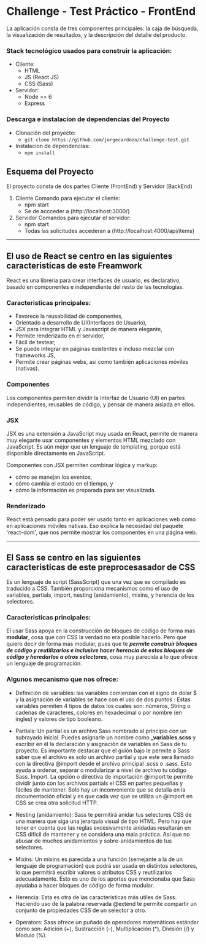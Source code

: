 # Challenge - Test Práctico - FrontEnd

La aplicación consta de tres componentes principales: la caja de búsqueda, la visualización de
resultados, y la descripción del detalle del producto.

### Stack tecnológico usados para construir la aplicación:
  - Cliente:
      - HTML
      - JS (React JS)
      - CSS (Sass)
  - Servidor:
      - Node >= 6
      - Express

### Descarga e instalacion de dependencias del Proyecto
  - Clonación del proyecto:
    - ``` git clone https://github.com/jorgecardozo/challenge-test.git ```
  - Instalacion de dependencias: 
     - ``` npm install ```
     
## Esquema del Proyecto

  El proyecto consta de dos partes Cliente (FrontEnd) y Servidor (BackEnd)
  
  1. Cliente
    Comando para ejecutar el cliente:
      - npm start
      - Se de accceder a (http://localhost:3000/)
  2. Servidor
    Comandos para ejecutar el servidor:
     - npm start
     - Todas las solicitudes accederan a (http://localhost:4000/api/items)
     
     
--------------------------------------------------------------------------

## El uso de React se centro en las siguientes caracteristicas de este Freamwork
  React es una libreria para crear interfaces de usuario, es declarativo, basado en componentes e independiente del resto de las tecnologías.
  
  ### Caracteristicas principales:
   - Favorece la reusabilidad de componentes,
   - Orientado a desarrollo de UI(Interfaces de Usuario),
   - JSX para integrar HTML y Javascript de manera elegante,
   - Permite renderizado en el servidor,
   - Fácil de testear,
   - Se puede integrar en páginas existentes e incluso mezclar con frameworks JS,
   - Permite crear páginas webs, así como también aplicaciones móviles (nativas).
   
   ### Componentes
  Los componentes permiten dividir la Interfaz de Usuario (UI) en partes independientes, reusables de código, y pensar de manera aislada en ellos.
  
  ### JSX
   JSX es una extensión a JavaScript muy usada en React, permite de manera muy elegante usar componentes y elementos HTML mezclado con JavaScript.
    Es aún mejor que un lenguaje de templating, porque está disponible directamente en JavaScript.

 Componentes con JSX permiten combinar lógica y markup:
  - cómo se manejan los eventos, 
  - cómo cambia el estado en el tiempo, y
  - cómo la información es preparada para ser visualizada.
  
  ### Renderizado
   React está pensado para poder ser usado tanto en aplicaciones web como en aplicaciones móviles nativas.
   Eso explica la necesidad del paquete  'react-dom', que nos permite mostrar los componentes en una página web.
   
---------------------------------------------------------------------------------

## El Sass se centro en las siguientes caracteristicas de este preprocesasador de CSS
Es un lenguaje de script (SassScript) que una vez que es compilado es traducido a CSS. También proporciona mecanismos como el uso de variables, partials, import, nesting (anidamiento), mixins, y herencia de los selectores.

   ### Caracteristicas principales:
   
   El usar Sass apoya en la construcción de bloques de código de forma más **modular**, cosa que con CSS la verdad no era posible hacerlo. Pero que quiero decir de forma más modular, pues que te ***permite construir bloques de código y reutilizarlos e inclusive hacer herencia de estos bloques de código y heredarlos a otros selectores***, cosa muy parecida a lo que ofrece un lenguaje de programación.
   
   ### Algunos mecanismo que nos ofrece: 
   
   - Definición de variables: las variables comienzan con el signo de dolar $ y la asignación de variables se hace con el uso de dos puntos :
  Estas variables permiten 4 tipos de datos los cuales son: números, String o cadenas de caracteres, colores en hexadecimal o por nombre (en ingles) y valores de tipo booleano.

  - Partials:  Un partial es un archivo Sass nombrado al principio con un subrayado inicial. Puedes asignarle un nombre como **_variables.scss** y escribir en él la declaración y asignación de variables en Sass de tu proyecto. Es importante destacar que el guión bajo le permite a Sass saber que el archivo es solo un archivo partial y que este sera llamado con la directiva @import desde el archivo principal .scss o .sass. Esto ayuda a ordenar, separar o modularizar a nivel de archivo tu código Sass.
Import. La opción o directiva de importación @import te permite dividir junto con los archivos partials el CSS en partes pequeñas y fáciles de mantener. Solo hay un inconveniente que se detalla en la documentación oficial y es que cada vez que se utiliza un @import en CSS se crea otra solicitud HTTP.
  - Nesting (anidamiento): Sass te permitirá anidar tus selectores CSS de una manera que siga una jerarquía visual de tipo HTML. Pero hay que tener en cuenta que las reglas excesivamente anidadas resultarán en CSS difícil de mantener y se considera una mala práctica. Así que no abusar de muchos anidamientos y sobre-anidamientos de tus selectores.
  - Mixins: Un mixins es parecida a una función (semejante a la de un lenguaje de programación) que podrá ser usada en distintos selectores, lo que permitirá escribir valores o atributos CSS y reutilizarlos adecuadamente. Esto  es uno de los aportes que mencionaba que Sass ayudaba a hacer bloques de código de forma modular.
  - Herencia: Esta es otra de las caracteristicas más utiles de Sass. Haciendo uso de la palabra reservada @extend te permite compartir un conjunto de propiedades CSS de un selector a otro.
  - Operators: Sass ofrece un puñado de operadores matemáticos estándar como son: Adición (+), Sustracción (–), Multiplicación (*), División (/) y Modulo (%).
   


  
